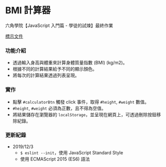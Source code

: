 # BMI 計算器

六角學院【JavaScript 入門篇 - 學徒的試煉】最終作業

[標示文件](https://hexschool.github.io/JavaScript_HomeWork/)

### 功能介紹

* 透過輸入身高與體重來計算身體質量指數 (BMI) (kg/m2)。
* 根據不同的計算結果給予不同的顯示顏色。
* 將每次的計算結果透過列表呈現。

### 實作

* 點擊 `#calculatorBtn` 觸發 click 事件，取得 `#height`, `#weight` 數值。
* `#height`, `#weight` 必須為正數，且不得為空值。
* 將結果儲存在瀏覽器的 `localStorage`，並呈現在網頁上，可透過刪除按鈕移除紀錄。

### 更新紀錄

* 2019/12/3
  * `$ eslint --init`，使用 JavaScript Standard Style
  * 使用 ECMAScript 2015 (ES6) 語法
